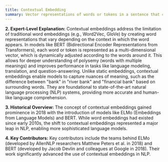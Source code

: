 ```yaml
---
title: Contextual Embedding
summary: Vector representations of words or tokens in a sentence that capture their meanings based on the surrounding context, enabling dynamic and context-sensitive understanding of language.
---
```

**2. Expert-Level Explanation:** Contextual embeddings address the limitation of traditional word embeddings (e.g., Word2Vec, GloVe) by creating word representations that vary depending on the context in which the word appears. In models like BERT (Bidirectional Encoder Representations from Transformers), each word or token is represented as a multi-dimensional vector, which is dynamically adjusted according to the words around it. This allows for deeper understanding of polysemy (words with multiple meanings) and improves performance in tasks like language modeling, translation, and question-answering. Unlike static embeddings, contextual embeddings enable models to capture nuances of meaning, such as the difference between "bank" in "river bank" and "financial bank" based on surrounding words. They are foundational to state-of-the-art natural language processing (NLP) systems, providing more accurate and human-like language comprehension.

**3. Historical Overview:** The concept of contextual embeddings gained prominence in 2018 with the introduction of models like ELMo (Embeddings from Language Models) and BERT. While word embeddings had existed since early 2010s, the shift to contextual embeddings represented a major leap in NLP, enabling more sophisticated language models.

**4. Key Contributors:** Key contributors include the teams behind ELMo (developed by AllenNLP researchers Matthew Peters et al. in 2018) and BERT (developed by Jacob Devlin and colleagues at Google in 2018). Their work significantly advanced the use of contextual embeddings in NLP.
